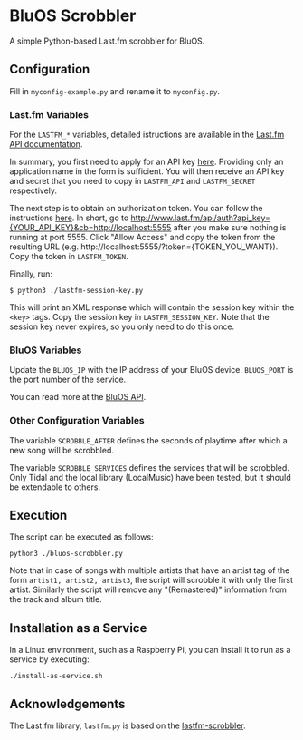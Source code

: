 # BluOS Scrobbler

A simple Python-based Last.fm scrobbler for BluOS.

## Configuration

Fill in `myconfig-example.py` and rename it to `myconfig.py`.

### Last.fm Variables

For the `LASTFM_*` variables, detailed istructions are available in the [Last.fm API documentation](https://www.last.fm/api).

In summary, you first need to apply for an API key [here](https://www.last.fm/api/account/create). Providing only an application name in the form is sufficient. You will then receive an API key and secret that you need to copy in `LASTFM_API` and `LASTFM_SECRET` respectively.

The next step is to obtain an authorization token. You can follow the instructions [here](https://github.com/huberf/lastfm-scrobbler). In short, go to http://www.last.fm/api/auth?api_key={YOUR_API_KEY}&cb=http://localhost:5555 after you make sure nothing is running at port 5555. Click "Allow Access" and copy the token from the resulting URL (e.g. http://localhost:5555/?token={TOKEN_YOU_WANT}). Copy the token in `LASTFM_TOKEN`.

Finally, run:

`$ python3 ./lastfm-session-key.py`

This will print an XML response which will contain the session key within the `<key>` tags. Copy the session key in `LASTFM_SESSION_KEY`. Note that the session key never expires, so you only need to do this once.

### BluOS Variables

Update the `BLUOS_IP` with the IP address of your BluOS device. `BLUOS_PORT` is the port number of the service.

You can read more at the [BluOS API](https://bluos.net/wp-content/uploads/2020/06/Custom-Integration-API-v1.0.pdf).

### Other Configuration Variables

The variable `SCROBBLE_AFTER` defines the seconds of playtime after which a new song will be scrobbled. 

The variable `SCROBBLE_SERVICES` defines the services that will be scrobbled. Only Tidal and the local library (LocalMusic) have been tested, but it should be extendable to others.


## Execution

The script can be executed as follows:

`python3 ./bluos-scrobbler.py`

Note that in case of songs with multiple artists that have an artist tag of the form `artist1, artist2, artist3`, the script will scrobble it with only the first artist. Similarly the script will remove any "(Remastered)" information from the track and album title.


## Installation as a Service

In a Linux environment, such as a Raspberry Pi, you can install it to run as a service by executing:

`./install-as-service.sh`

## Acknowledgements

The Last.fm library, `lastfm.py` is based on the [lastfm-scrobbler](https://github.com/huberf/lastfm-scrobbler).
